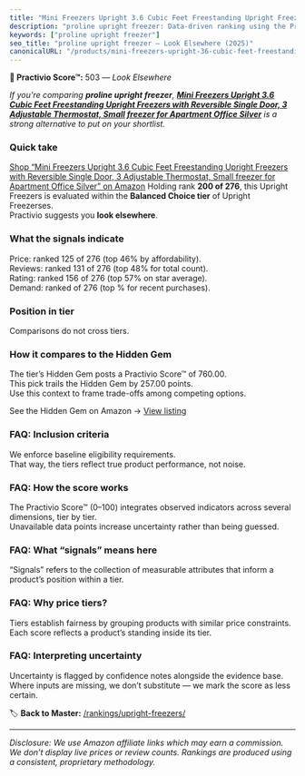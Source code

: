 ```yaml
---
title: "Mini Freezers Upright 3.6 Cubic Feet Freestanding Upright Freezers with Reversible Single Door, 3 Adjustable Thermostat, Small freezer for Apartment Office Silver"
description: "proline upright freezer: Data-driven ranking using the Practivio Score™. Positioned by quality, value, demand, findability, momentum."
keywords: ["proline upright freezer"]
seo_title: "proline upright freezer — Look Elsewhere (2025)"
canonicalURL: "/products/mini-freezers-upright-36-cubic-feet-freestanding-upright-freezers-with-reversible-single-door-3-adjustable-thermostat-small-freezer-for-apartment-office-silver-B0D17MSMJ4/"
---
```


**🚫 Practivio Score™:** 503 — _Look Elsewhere_


*If you're comparing **proline upright freezer**, **[Mini Freezers Upright 3.6 Cubic Feet Freestanding Upright Freezers with Reversible Single Door, 3 Adjustable Thermostat, Small freezer for Apartment Office Silver](https://www.amazon.com/dp/B0D17MSMJ4?tag=practivio-20)** is a strong alternative to put on your shortlist.*
### Quick take
[Shop “Mini Freezers Upright 3.6 Cubic Feet Freestanding Upright Freezers with Reversible Single Door, 3 Adjustable Thermostat, Small freezer for Apartment Office Silver” on Amazon](https://www.amazon.com/dp/B0D17MSMJ4?tag=practivio-20)
Holding rank **200 of 276**, this Upright Freezers is evaluated within the **Balanced Choice tier** of Upright Freezerses.  
Practivio suggests you **look elsewhere**.

### What the signals indicate
Price: ranked 125 of 276 (top 46% by affordability).  
Reviews: ranked 131 of 276 (top 48% for total count).  
Rating: ranked 156 of 276 (top 57% on star average).  
Demand: ranked  of 276 (top % for recent purchases).

### Position in tier
Comparisons do not cross tiers.

### How it compares to the Hidden Gem
The tier’s Hidden Gem posts a Practivio Score™ of 760.00.  
This pick trails the Hidden Gem by 257.00 points.  
Use this context to frame trade-offs among competing options.  

See the Hidden Gem on Amazon → [View listing](https://www.amazon.com/dp/B08P6CS4SW?tag=practivio-20)

### FAQ: Inclusion criteria
We enforce baseline eligibility requirements.  
That way, the tiers reflect true product performance, not noise.

### FAQ: How the score works
The Practivio Score™ (0–100) integrates observed indicators across several dimensions, tier by tier.  
Unavailable data points increase uncertainty rather than being guessed.

### FAQ: What “signals” means here
“Signals” refers to the collection of measurable attributes that inform a product’s position within a tier.

### FAQ: Why price tiers?
Tiers establish fairness by grouping products with similar price constraints.  
Each score reflects a product’s standing inside its tier.

### FAQ: Interpreting uncertainty
Uncertainty is flagged by confidence notes alongside the evidence base.  
Where inputs are missing, we don’t substitute — we mark the score as less certain.


🏷️ **Back to Master:** [/rankings/upright-freezers/](/rankings/upright-freezers/)

---
_Disclosure: We use Amazon affiliate links which may earn a commission. We don’t display live prices or review counts. Rankings are produced using a consistent, proprietary methodology._
